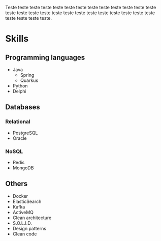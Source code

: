 Teste teste teste teste teste teste teste teste teste teste teste teste teste teste teste teste teste teste teste teste teste teste teste teste teste teste teste teste teste teste.

# Skills
## Programming languages
* Java
    * Spring
    * Quarkus
* Python
* Delphi

## Databases
### Relational
* PostgreSQL
* Oracle

### NoSQL
* Redis
* MongoDB

## Others
* Docker
* ElasticSearch
* Kafka
* ActiveMQ
* Clean architecture
* S.O.L.I.D.
* Design patterns
* Clean code